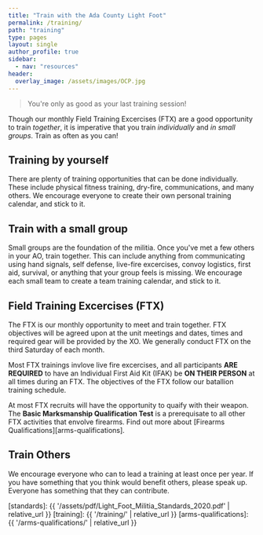 ```yaml
---
title: "Train with the Ada County Light Foot"
permalink: /training/
path: "training"
type: pages
layout: single
author_profile: true
sidebar:
  - nav: "resources"
header:
  overlay_image: /assets/images/OCP.jpg
---
```

> You're only as good as your last training session!

Though our monthly Field Training Excercises (FTX) are a good opportunity to train _together_, it is imperative that you train _individually_ and _in small groups_. Train as often as you can! 

## Training by yourself

There are plenty of training opportunities that can be done individually. These include physical fitness training, dry-fire, communications, and many others. We encourage everyone to create their own personal training calendar, and stick to it.

## Train with a small group

Small groups are the foundation of the militia. Once you've met a few others in your AO, train together. This can include anything from communicating using hand signals, self defense, live-fire excercises, convoy logistics, first aid, survival, or anything that your group feels is missing. We encourage each small team to create a team training calendar, and stick to it. 

## Field Training Excercises (FTX)

The FTX is our monthly opportunity to meet and train together. FTX objectives will be agreed upon at the unit meetings and dates, times and required gear will be provided by the XO. We generally conduct FTX on the third Saturday of each month.

Most FTX trainings invlove live fire excercises, and all participants **ARE REQUIRED** to have an Individual First Aid Kit (IFAK) be **ON THEIR PERSON** at all times during an FTX. The objectives of the FTX follow our batallion training schedule.

At most FTX recruits will have the opportunity to quaify with their weapon. The **Basic Marksmanship Qualification Test** is a prerequisate to  all other FTX activities that envolve firearms. Find out more about [Firearms Qualifications][arms-qualifications].

## Train Others

We encourage everyone who can to lead a training at least once per year. If you have something that you think would benefit others, please speak up. Everyone has something that they can contribute.

[standards]: {{ '/assets/pdf/Light_Foot_Militia_Standards_2020.pdf' | relative_url }}
[training]: {{ '/training/' | relative_url }}
[arms-qualifications]: {{ '/arms-qualifications/' | relative_url }}

